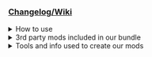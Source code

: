 <html>
<h3><a href="https://docs.google.com/spreadsheets/d/1Gh45iZ4zJfJ-ox3Mq_9B57btyoEGqgNrPGkLhxZ1VqE/edit#gid=227556876"
    target="_blank">Changelog/Wiki</a></h3>
<details> <!-- How to use -->
  <summary>How to use</summary>
  <ul>
    <li>Download this repo and add the files to "[...]\Steam\steamapps\common\Monster Hunter World"</li>
    <li>Download the <a href="https://drive.google.com/drive/folders/1RfKv3gDa48SasxFqWi3OTxrU8N1mRYzU">latest 3rd party
        mod bundle</a> and also add the files to "[...]\Steam\steamapps\common\Monster Hunter World"</li>
    <li>
      <table>
        <tr>
          <th>Windows</th>
        </tr>
        <tr>
          <td>That's it, start the game via steam</td>
        </tr>
      </table>
    </li>
    <li>
      <table>
        <tr>
          <th>Steam Deck</th>
          <th></th>
        </tr>
        <tr>
          <td>set launch options, then start via steam</td>
          <td>WINEDLLOVERRIDES="dinput8.dll,loader.dll=n,b" %command%</td>
        </tr>
      </table>
    </li>
  </ul>
</details>
<details> <!-- 3rd party mods included in our bundle -->
  <summary>3rd party mods included in our bundle</summary>
  <ul>
    <li><a href="https://www.nexusmods.com/monsterhunterworld/mods/1982">Stracker's Loader</a></li>
    <li><a href="https://www.nexusmods.com/monsterhunterworld/mods/3473">Performance Booster and Plugin Extender</a>
    </li>
    <li><a href="https://www.nexusmods.com/monsterhunterworld/mods/3474">Tic Rate Fix</a></li>
    <li><a href="https://www.nexusmods.com/monsterhunterworld/mods/1985">Camera Distance Change for Iceborne - 200</a>
    </li>
    <li><a href="https://www.nexusmods.com/monsterhunterworld/mods/75">No Rain</a></li>
    <li><a href="https://www.nexusmods.com/monsterhunterworld/mods/5540">Skippable Cutscenes</a></li>
    <li><a href="https://www.nexusmods.com/monsterhunterworld/mods/1986">Guiding Lands Gathering Indicator</a></li>
    <li><a href="https://www.nexusmods.com/monsterhunterworld/mods/1972">Easier to spot Guiding Lands Gathering
        Spots</a></li>
    <li><a href="https://www.nexusmods.com/monsterhunterworld/mods/6556">All Monster Drops Increased - All Monster Drops
        and Rates Increased</a></li>
    <li><a href="https://www.nexusmods.com/monsterhunterworld/mods/6565">Quest Reward Increase - Quest Reward
        Increase</a></li>
    <li><a href="https://www.nexusmods.com/monsterhunterworld/mods/3456">Permanent Shiny Drops</a></li>
    <li><a href="https://www.nexusmods.com/monsterhunterworld/mods/2459">True weapon damage values</a></li>
    <li><a href="https://www.nexusmods.com/monsterhunterworld/mods/345">Sharpening finish sound replacement__Nice
        Meme</a></li>
    <li><a href="https://www.nexusmods.com/monsterhunterworld/mods/2164">No Grind Guiding Lands</a></li>
    <li><a href="https://www.nexusmods.com/monsterhunterworld/mods/2300">Active Skill Popup Removal - Skills Only &
        Sounds</a></li>
    <li><a href="https://www.nexusmods.com/monsterhunterworld/mods/3385">Monster 3-Star Elemental and Status Ailment
        Weakness</a></li>
    <li><a href="https://www.nexusmods.com/monsterhunterworld/mods/2621">Critical hit flash EFX removal</a></li>
    <li><a href="https://www.nexusmods.com/monsterhunterworld/mods/2371">Hunter Rank Easy Level up - (HR and MR IB
        needed)</a></li>
    <li><a href="https://next.nexusmods.com/profile/CUREDOSIN/mods?gameId=2531&sortBy=downloads">lots of CUREDOSIN's
        skins </a></li>
    <li><a href="https://www.nexusmods.com/monsterhunterworld/mods/6878">yishenyuan's monster packs</a></li>
  </ul>
</details>
<details> <!-- Tools and info used to create our mods -->
  <summary>Tools and info used to create our mods</summary>
  <ul>
    <li><a href="https://github.com/Synthlight/MHW-Editor/releases">Synthlight's MHW Editor</a></li>
    <li><a href="https://github.com/Synthlight/MHW-Editor/wiki">Synthlight's MHW Editor Wiki</a></li>
    <li><a href="https://www.nexusmods.com/monsterhunterworld/mods/411">MHWNoChunk</a></li>
    <li>Our own scripts</li>
    <li>oo2core_8_win64.dll (got a backup on Google-Drive)</li>
  </ul>
</details>
